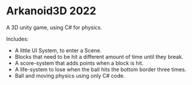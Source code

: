 # Arkanoid3D 2022
A 3D unity game, using C# for physics. 

Includes: 
- A little UI System, to enter a Scene.
- Blocks that need to be hit a different amount of time until they break. 
- A score-system that adds points when a block is hit.
- A life-system to lose when the ball hits the bottom border three times.  
- Ball and moving physics using only C# code.

